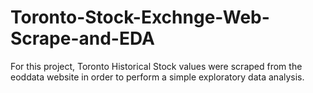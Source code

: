 # Toronto-Stock-Exchnge-Web-Scrape-and-EDA
For this project, Toronto Historical Stock values were scraped from the eoddata website in order to perform a simple exploratory data analysis.

